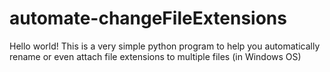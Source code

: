 # automate-changeFileExtensions
Hello world! This is a very simple python program to help you automatically rename or even attach file extensions to multiple files (in Windows OS)
